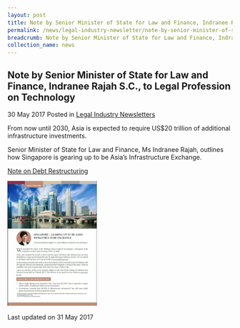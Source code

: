 ```yaml
---
layout: post
title: Note by Senior Minister of State for Law and Finance, Indranee Rajah S.C., on Debt Restructuring
permalink: /news/legal-industry-newsletter/note-by-senior-minister-of-state-for-law-and-finance--indranee-r5/
breadcrumb: Note by Senior Minister of State for Law and Finance, Indranee Rajah S.C., on Debt Restructuring
collection_name: news
---
```


<style>
  .image {width: 200px;}
  .image img {max-width: 100%;}
</style>

Note by Senior Minister of State for Law and Finance, Indranee Rajah S.C., to Legal Profession on Technology
---

30 May 2017 Posted in [Legal Industry Newsletters](/news/legal-industry-newsletters/)

From now until 2030, Asia is expected to require US$20 trillion of additional infrastructure investments.

Senior Minister of State for Law and Finance, Ms Indranee Rajah, outlines how Singapore is gearing up to be Asia’s Infrastructure Exchange.

<a href="/files/NoteonDebtRestructuring.pdf/">Note on Debt Restructuring</a>

<div class="image">
  <a href="/files/NoteonDebtRestructuring.pdf/"><img src="/images/1507866827078.jpg/"></a>
</div>

<p class="right-side-updated">Last updated on 31 May 2017</p>

